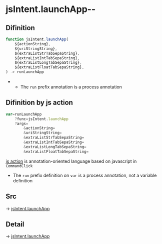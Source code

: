 # jsIntent.launchApp--

## Difinition

```js.js
function jsIntent.launchApp(
	${actionString},
	${uriStringString},
	${extraListStrTabSepaString},
	${extraListIntTabSepaString},
	${extraListLongTabSepaString},
	${extraListFloatTabSepaString},
) -> runLaunchApp
```

- - The `run` prefix annotation is a process annotation


## Difinition by js action

```js.js
var=runLaunchApp
	?func=jsIntent.launchApp
	?args=
		&actionString=
		&uriStringString=
		&extraListStrTabSepaString=
		&extraListIntTabSepaString=
		&extraListLongTabSepaString=
		&extraListFloatTabSepaString=
```

[js action](#) is annotation-oriented language based on javascript in `CommandClick`

- The `run` prefix definition on `var` is a process annotation, not a variable definition

## Src

-> [jsIntent.launchApp](https://github.com/puutaro/CommandClick/blob/master/app/src/main/java/com/puutaro/commandclick/fragment_lib/terminal_fragment/js_interface/JsIntent.kt#L84)

## Detail

-> [jsIntent.launchApp](https://github.com/puutaro/CommandClick/blob/master/md/developer/js_interface/details/JsIntent/launchApp.md)
